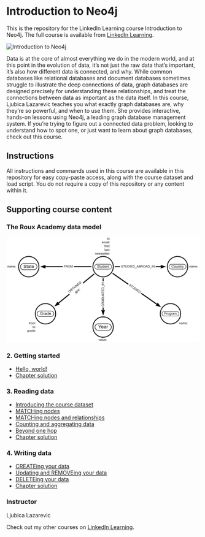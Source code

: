 # Introduction to Neo4j
This is the repository for the LinkedIn Learning course Introduction to Neo4j. The full course is available from [LinkedIn Learning][lil-course-url].

![Introduction to Neo4j][lil-thumbnail-url] 

Data is at the core of almost everything we do in the modern world, and at this point in the evolution of data, it’s not just the raw data that’s important, it’s also how different data is connected, and why. While common databases like relational databases and document databases sometimes struggle to illustrate the deep connections of data, graph databases are designed precisely for understanding these relationships, and treat the connections between data as important as the data itself. In this course, Ljubica Lazarevic teaches you what exactly graph databases are, why they’re so powerful, and when to use them. She provides interactive, hands-on lessons using Neo4j, a leading graph database management system. If you’re trying to figure out a connected data problem, looking to understand how to spot one, or just want to learn about graph databases, check out this course.

## Instructions
All instructions and commands used in this course are available in this repository for easy copy-paste access, along with the course dataset and load script. You do not require a copy of this repository or any content within it.

## Supporting course content

### The Roux Academy data model
![Data model](datamodel.png)

### 2. Getting started
* [Hello, world!][02_03]
* [Chapter solution][02_06]

### 3. Reading data
* [Introducing the course dataset][03_01]
* [MATCHing nodes][03_02]
* [MATCHing nodes and relationships][03_03]
* [Counting and aggregating data][03_04]
* [Beyond one hop][03_05]
* [Chapter solution][03_07]

### 4. Writing data
* [CREATEing your data][04_01]
* [Updating and REMOVEing your data][04_02]
* [DELETEing your data][04_03]
* [Chapter solution][04_05]

[0]: # (Replace these placeholder URLs with actual course URLs)

[lil-course-url]: https://www.linkedin.com/learning/
[lil-thumbnail-url]: http://
[02_03]: https://raw.githubusercontent.com/LinkedInLearning/learning-neo4j-2483130/main/course_material/02_03.txt
[02_06]:https://raw.githubusercontent.com/LinkedInLearning/learning-neo4j-2483130/main/course_material/02_06.txt
[03_01]: https://raw.githubusercontent.com/LinkedInLearning/learning-neo4j-2483130/main/course_material/03_01.txt
[03_02]: https://raw.githubusercontent.com/LinkedInLearning/learning-neo4j-2483130/main/course_material/03_02.txt
[03_03]: https://raw.githubusercontent.com/LinkedInLearning/learning-neo4j-2483130/main/course_material/03_03.txt
[03_04]: https://raw.githubusercontent.com/LinkedInLearning/learning-neo4j-2483130/main/course_material/03_04.txt
[03_05]: https://raw.githubusercontent.com/LinkedInLearning/learning-neo4j-2483130/main/course_material/03_05.txt
[03_07]: https://raw.githubusercontent.com/LinkedInLearning/learning-neo4j-2483130/main/course_material/03_07.txt
[04_01]: https://raw.githubusercontent.com/LinkedInLearning/learning-neo4j-2483130/main/course_material/04_01.txt
[04_02]: https://raw.githubusercontent.com/LinkedInLearning/learning-neo4j-2483130/main/course_material/04_02.txt
[04_03]: https://raw.githubusercontent.com/LinkedInLearning/learning-neo4j-2483130/main/course_material/04_03.txt
[04_05]: https://raw.githubusercontent.com/LinkedInLearning/learning-neo4j-2483130/main/course_material/04_05.txt

### Instructor

Ljubica Lazarevic 
                                                       

Check out my other courses on [LinkedIn Learning](https://www.linkedin.com/learning/instructors/ljubica-lazarevic).

[lil-course-url]: https://www.linkedin.com/learning/introduction-to-neo4j
[lil-thumbnail-url]: https://cdn.lynda.com/course/2483130/2483130-1660756607263-16x9.jpg

